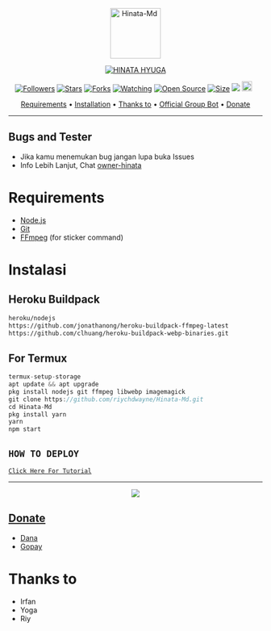 <p align="center">
<img src="https://a.uguu.se/JdgoBrk.jpg" alt="Hinata-Md" width="100"/>


</p>
<p align="center">
<a href="#"><img title="HINATA HYUGA" src="https://img.shields.io/badge/HINATA HYUGA-green?colorA=%23ff0000&colorB=%23017e40&style=for-the-badge"></a>
</p>
<p align="center">
<a href="https://github.com/riychdwayne/followers"><img title="Followers" src="https://img.shields.io/github/followers/riychdwayne?color=red&style=flat-square"></a>
<a href="https://github.com/riychdwayne/Hinata-Md/stargazers/"><img title="Stars" src="https://img.shields.io/github/stars/riychdwayne/Hinata-Md?color=blue&style=flat-square"></a>
<a href="https://github.com/riychdwayne/Hinata-Md/network/members"><img title="Forks" src="https://img.shields.io/github/forks/riychdwayne/Hinata-Md?color=red&style=flat-square"></a>
<a href="https://github.com/riychdwayne/Hinata-Md/watchers"><img title="Watching" src="https://img.shields.io/github/watchers/riychdwayne/Hinata-Md?label=Watchers&color=blue&style=flat-square"></a>
<a href="https://github.com/riychdwayne/Hinata-Md"><img title="Open Source" src="https://badges.frapsoft.com/os/v2/open-source.svg?v=103"></a>
<a href="https://github.com/riychdwayne/Hinata-Md/"><img title="Size" src="https://img.shields.io/github/repo-size/riychdwayne/Hinata-Md?style=flat-square&color=green"></a>
<a href="https://hits.seeyoufarm.com"><img src="https://hits.seeyoufarm.com/api/count/incr/badge.svg?url=https%3A%2F%2Fgithub.com%2Friychdwayne%2FHinata-Md&count_bg=%2379C83D&title_bg=%23555555&icon=probot.svg&icon_color=%2300FF6D&title=hits&edge_flat=false"/></a>
<a href="https://github.com/riychdwayne/Hinata-Md/graphs/commit-activity"><img height="20" src="https://img.shields.io/badge/Maintained%3F-yes-green.svg"></a>&nbsp;&nbsp;
</p>

<p align="center">
  <a href="https://github.com/riychdwayne/Hinata-Md#requirements">Requirements</a> •
  <a href="https://github.com/riychdwayne/Hinata-Md#instalasi">Installation</a> •
  <a href="https://github.com/riychdwayne/Hinata-Md#thanks-to">Thanks to</a> •
  <a href="https://github.com/riychdwayne/Hinata-Md#Official-Group"> Official Group Bot</a> •
  <a href="https://github.com/riychdwayne/Hinata-Md#donate">Donate</a>
</p>
</div>


---

## Bugs and Tester
* Jika kamu menemukan bug jangan lupa buka Issues
* Info Lebih Lanjut, Chat [owner-hinata](https://wa.me/6281211658651)

# Requirements
* [Node.js](https://nodejs.org/en/)
* [Git](https://git-scm.com/downloads)
* [FFmpeg](https://github.com/BtbN/FFmpeg-Builds/releases/download/autobuild-2020-12-08-13-03/ffmpeg-n4.3.1-26-gca55240b8c-win64-gpl-4.3.zip) (for sticker command)

# Instalasi
## Heroku Buildpack
```bash
heroku/nodejs
https://github.com/jonathanong/heroku-buildpack-ffmpeg-latest
https://github.com/clhuang/heroku-buildpack-webp-binaries.git
```
## For Termux
```ts
termux-setup-storage
apt update && apt upgrade
pkg install nodejs git ffmpeg libwebp imagemagick
git clone https://github.com/riychdwayne/Hinata-Md.git
cd Hinata-Md
pkg install yarn
yarn
npm start
```

## ```HOW TO DEPLOY```

[`Click Here For Tutorial`](https://youtu.be/U1suj4wuWvc)<br>

----------

<p align="center">
  <a href="https://youtu.be/U1suj4wuWvc"><img src="https://telegra.ph/file/4e8679b0d4677be9a2995.jpg" />
</p>

## Donate
- [Dana](https://wa.me/6281211658651?text=Bang+mau+donasi)
- [Gopay](https://wa.me/6281211658651?text=Bang+mau+donasi)

# Thanks to
- Irfan
- Yoga
- Riy
